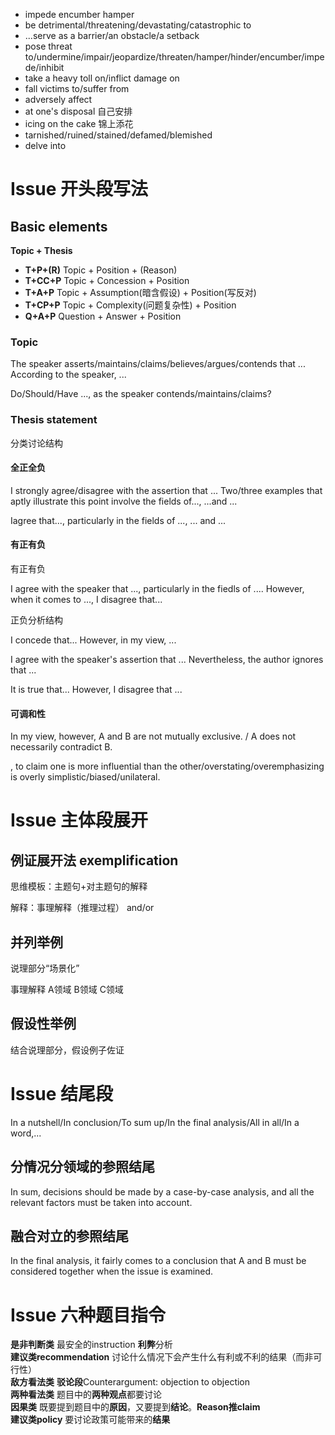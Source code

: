 - impede encumber hamper
- be detrimental/threatening/devastating/catastrophic to  
- ...serve as a barrier/an obstacle/a setback  
- pose threat to/undermine/impair/jeopardize/threaten/hamper/hinder/encumber/impede/inhibit  
- take a heavy toll on/inflict damage on  
- fall victims to/suffer from
- adversely affect  
- at one's disposal 自己安排
- icing on the cake 锦上添花
- tarnished/ruined/stained/defamed/blemished
- delve into


# Issue 开头段写法  

## Basic elements  

**Topic + Thesis** 

- **T+P+(R)** Topic + Position + (Reason)  
- **T+CC+P** Topic + Concession + Position  
- **T+A+P** Topic + Assumption(暗含假设) + Position(写反对)
- **T+CP+P** Topic + Complexity(问题复杂性) + Position  
- **Q+A+P** Question + Answer + Position


### Topic  

The speaker asserts/maintains/claims/believes/argues/contends that ... 
According to the speaker, ...  

Do/Should/Have ..., as the speaker contends/maintains/claims?  

### Thesis statement
分类讨论结构  

#### 全正全负  

I strongly agree/disagree with the assertion that ... Two/three examples that aptly illustrate this point involve the fields of..., ...and ...  

Iagree that..., particularly in the fields of ..., ... and ...  

#### 有正有负

有正有负

I agree with the speaker that ..., particularly in the fiedls of .... However, when it comes to ..., I disagree that...  

正负分析结构  

I concede that... However, in my view, ...  

I agree with the speaker's assertion that ... Nevertheless, the author ignores that ...  

It is true that... However, I disagree that ...  

#### 可调和性

In my view, however, A and B are not mutually exclusive. / A does not necessarily contradict B.  

, to claim one is more influential than the other/overstating/overemphasizing is overly simplistic/biased/unilateral.  


# Issue 主体段展开  

## 例证展开法 exemplification  

思维模板：主题句+对主题句的解释  

解释：事理解释（推理过程） and/or 

## 并列举例  

说理部分“场景化”  

事理解释 A领域 B领域 C领域

## 假设性举例  

结合说理部分，假设例子佐证  

# Issue 结尾段

In a nutshell/In conclusion/To sum up/In the final analysis/All in all/In a word,...   

## 分情况分领域的参照结尾  

In sum, decisions should be made by a case-by-case analysis, and all the relevant factors must be taken into account.  

## 融合对立的参照结尾  

In the final analysis, it fairly comes to a conclusion that A and B must be considered together when the issue is examined.  

# Issue 六种题目指令

**是非判断类** 最安全的instruction **利弊**分析  
**建议类recommendation** 讨论什么情况下会产生什么有利或不利的结果（而非可行性）  
**敌方看法类** **驳论段**Counterargument: objection to objection  
**两种看法类** 题目中的**两种观点**都要讨论  
**因果类** 既要提到题目中的**原因**，又要提到**结论**。**Reason推claim**  
**建议类policy** 要讨论政策可能带来的**结果**  

